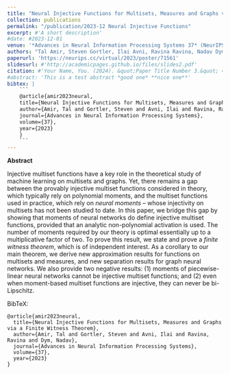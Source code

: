 ```yaml
---
title: "Neural Injective Functions for Multisets, Measures and Graphs via a Finite Witness Theorem"
collection: publications
permalink: "/publication/2023-12 Neural Injective Functions"
excerpt: #'A short description'
#date: #2023-12-01
venue: '*Advances in Neural Information Processing Systems 37* (NeurIPS 2023 *spotlight paper*, 3% acceptance rate)'
authors: "Tal Amir, Steven Gortler, Ilai Avni, Ravina Ravina, Nadav Dym"
paperurl: 'https://neurips.cc/virtual/2023/poster/71561'
slidesurl: #'http://academicpages.github.io/files/slides2.pdf'
citation: #'Your Name, You. (2024). &quot;Paper Title Number 3.&quot; <i>GitHub Journal of Bugs</i>. 1(3).'
#abstract: 'This is a test abstract *good one* **nice one**'
bibtex: |
    ```
    @article{amir2023neural,
    title={Neural Injective Functions for Multisets, Measures and Graphs via a Finite Witness Theorem},
    author={Amir, Tal and Gortler, Steven and Avni, Ilai and Ravina, Ravina and Dym, Nadav},
    journal={Advances in Neural Information Processing Systems},
    volume={37},
    year={2023}
    }
    ```
---
```


**Abstract**

Injective multiset functions have a key role in the theoretical study of machine learning on multisets and graphs. Yet, there remains a gap between the provably injective multiset functions considered in theory, which typically rely on polynomial moments, and the multiset functions used in practice, which rely on *neural moments* – whose injectivity on multisets has not been studied to date. In this paper, we bridge this gap by showing that moments of neural networks do define injective multiset functions, provided that an analytic non-polynomial activation is used. The number of moments required by our theory is optimal essentially up to a multiplicative factor of two. To prove this result, we state and prove a *finite witness theorem*, which is of independent interest. As a corollary to our main theorem, we derive new approximation results for functions on multisets and measures, and new separation results for graph neural networks. We also provide two negative results: (1) moments of piecewise-linear neural networks cannot be injective multiset functions; and (2) even when moment-based multiset functions are injective, they can never be bi-Lipschitz.


BibTeX:
```
@article{amir2023neural,
  title={Neural Injective Functions for Multisets, Measures and Graphs via a Finite Witness Theorem},
  author={Amir, Tal and Gortler, Steven and Avni, Ilai and Ravina, Ravina and Dym, Nadav},
  journal={Advances in Neural Information Processing Systems},
  volume={37},
  year={2023}
}
```
